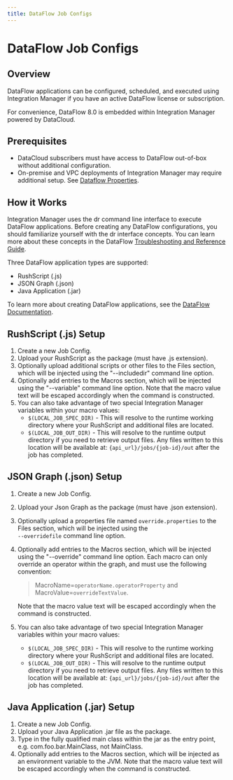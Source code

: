 ```yaml
---
title: DataFlow Job Configs
---
```


# DataFlow Job Configs

## Overview

DataFlow applications can be configured, scheduled, and executed using Integration Manager if you have an active DataFlow license or subscription.

For convenience, DataFlow 8.0 is embedded within Integration Manager powered by DataCloud.

## Prerequisites

* DataCloud subscribers must have access to DataFlow out-of-box without additional configuration.
* On-premise and VPC deployments of Integration Manager may require additional setup. See [Dataflow Properties](../admin/application-property-reference/dataflow-properties.md).



## How it Works

Integration Manager uses the dr command line interface to execute DataFlow applications. Before creating any DataFlow configurations, you should familiarize yourself with the dr interface concepts. You can learn more about these concepts in the DataFlow <a href="https://docs.actian.com/dataflow/8.0/#page/TroubleshootingRef/TroubleshootRef_Title.htm" className="externalLink" target="_blank">Troubleshooting and Reference Guide</a>.

Three DataFlow application types are supported:

* RushScript (.js)
* JSON Graph (.json)
* Java Application (.jar)

To learn more about creating DataFlow applications, see the <a href="https://docs.actian.com/dataflow/8.0/" className="externalLink" target="_blank">DataFlow Documentation</a>.

## RushScript (.js) Setup

1. Create a new Job Config.
2. Upload your RushScript as the package (must have .js extension).
3. Optionally upload additional scripts or other files to the Files section, which will be injected using the "--includedir" command line option.
4. Optionally add entries to the Macros section, which will be injected using the "--variable" command line option. Note that the macro value text will be escaped accordingly when the command is constructed.
5. You can also take advantage of two special Integration Manager variables within your macro values:
    * `$(LOCAL_JOB_SPEC_DIR)` - This will resolve to the runtime working directory where your RushScript and additional files are located.
    * `$(LOCAL_JOB_OUT_DIR)` - This will resolve to the runtime output directory if you need to retrieve output files. Any files written to this location will be available at: `{api_url}/jobs/{job-id}/out` after the job has completed.

## JSON Graph (.json) Setup

1. Create a new Job Config.
2. Upload your Json Graph as the package (must have .json extension).
3. Optionally upload a properties file named `override.properties` to the Files section, which will be injected using the<br /> `--overridefile` command line option.
4. Optionally add entries to the Macros section, which will be injected using the "--override" command line option. Each macro can only override an operator within the graph, and must use the following convention: 
 
    > MacroName=<code>operatorName.operatorProperty</code> and  
    > MacroValue=<code>overrideTextValue</code>. 
    
   Note that the macro value text will be escaped accordingly when the command is constructed.

5. You can also take advantage of two special Integration Manager variables within your macro values:
    * `$(LOCAL_JOB_SPEC_DIR)` - This will resolve to the runtime working directory where your RushScript and additional files are located.
    * `$(LOCAL_JOB_OUT_DIR)` - This will resolve to the runtime output directory if you need to retrieve output files. Any files written to this location will be available at: `{api_url}/jobs/{job-id}/out` after the job has completed.

## Java Application (.jar) Setup

1. Create a new Job Config.
2. Upload your Java Application .jar file as the package.
3. Type in the fully qualified main class within the jar as the entry point, e.g. com.foo.bar.MainClass, not MainClass.
4. Optionally add entries to the Macros section, which will be injected as an environment variable to the JVM. Note that the macro value text will be escaped accordingly when the command is constructed.
